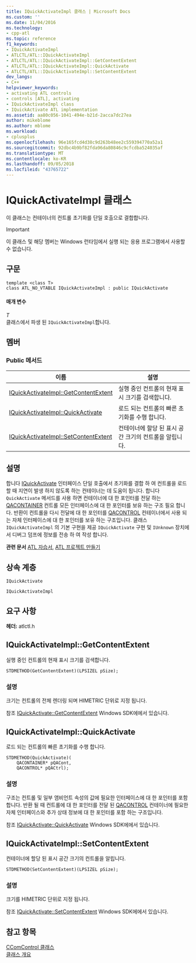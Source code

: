 ```yaml
---
title: IQuickActivateImpl 클래스 | Microsoft Docs
ms.custom: ''
ms.date: 11/04/2016
ms.technology:
- cpp-atl
ms.topic: reference
f1_keywords:
- IQuickActivateImpl
- ATLCTL/ATL::IQuickActivateImpl
- ATLCTL/ATL::IQuickActivateImpl::GetContentExtent
- ATLCTL/ATL::IQuickActivateImpl::QuickActivate
- ATLCTL/ATL::IQuickActivateImpl::SetContentExtent
dev_langs:
- C++
helpviewer_keywords:
- activating ATL controls
- controls [ATL], activating
- IQuickActivateImpl class
- IQuickActivate ATL implementation
ms.assetid: aa80c056-1041-494e-b21d-2acca7dc27ea
author: mikeblome
ms.author: mblome
ms.workload:
- cplusplus
ms.openlocfilehash: 96e165fcd4d38c9d263b48ee2c559394770a52a1
ms.sourcegitcommit: 92dbc4b9bf82fda96da80846c9cfcdba524035af
ms.translationtype: MT
ms.contentlocale: ko-KR
ms.lasthandoff: 09/05/2018
ms.locfileid: "43765722"
---
```

# <a name="iquickactivateimpl-class"></a>IQuickActivateImpl 클래스

이 클래스는 컨테이너의 컨트롤 초기화를 단일 호출으로 결합합니다.

> [!IMPORTANT]
>  이 클래스 및 해당 멤버는 Windows 런타임에서 실행 되는 응용 프로그램에서 사용할 수 없습니다.

## <a name="syntax"></a>구문

```
template <class T>  
class ATL_NO_VTABLE IQuickActivateImpl : public IQuickActivate
```

#### <a name="parameters"></a>매개 변수

*T*  
클래스에서 파생 된 `IQuickActivateImpl`합니다.

## <a name="members"></a>멤버

### <a name="public-methods"></a>Public 메서드

|이름|설명|
|----------|-----------------|
|[IQuickActivateImpl::GetContentExtent](#getcontentextent)|실행 중인 컨트롤의 현재 표시 크기를 검색합니다.|
|[IQuickActivateImpl::QuickActivate](#quickactivate)|로드 되는 컨트롤의 빠른 초기화를 수행 합니다.|
|[IQuickActivateImpl::SetContentExtent](#setcontentextent)|컨테이너에 할당 된 표시 공간 크기의 컨트롤을 알립니다.|

## <a name="remarks"></a>설명

합니다 [IQuickActivate](/windows/desktop/api/ocidl/nn-ocidl-iquickactivate) 인터페이스 단일 호출에서 초기화를 결합 하 여 컨트롤을 로드할 때 지연이 발생 하지 않도록 하는 컨테이너는 데 도움이 됩니다. 합니다 `QuickActivate` 메서드를 사용 하면 컨테이너에 대 한 포인터를 전달 하는 [QACONTAINER](/windows/desktop/api/ocidl/ns-ocidl-tagqacontainer) 컨트롤 모든 인터페이스에 대 한 포인터를 보유 하는 구조 필요 합니다. 반환이 컨트롤을 다시 전달에 대 한 포인터를 [QACONTROL](/windows/desktop/api/ocidl/ns-ocidl-tagqacontrol) 컨테이너에서 사용 되는 자체 인터페이스에 대 한 포인터를 보유 하는 구조입니다. 클래스 `IQuickActivateImpl` 의 기본 구현을 제공 `IQuickActivate` 구현 및 `IUnknown` 장치에서 디버그 덤프에 정보를 전송 하 여 작성 합니다.

**관련 문서** [ATL 자습서](../../atl/active-template-library-atl-tutorial.md), [ATL 프로젝트 만들기](../../atl/reference/creating-an-atl-project.md)

## <a name="inheritance-hierarchy"></a>상속 계층

`IQuickActivate`

`IQuickActivateImpl`

## <a name="requirements"></a>요구 사항

**헤더:** atlctl.h

##  <a name="getcontentextent"></a>  IQuickActivateImpl::GetContentExtent

실행 중인 컨트롤의 현재 표시 크기를 검색합니다.

```
STDMETHOD(GetContentExtent)(LPSIZEL pSize);
```

### <a name="remarks"></a>설명

크기는 컨트롤의 전체 렌더링 되며 HIMETRIC 단위로 지정 됩니다.

참조 [IQuickActivate::GetContentExtent](/windows/desktop/api/ocidl/nf-ocidl-iquickactivate-getcontentextent) Windows SDK에에서 있습니다.

##  <a name="quickactivate"></a>  IQuickActivateImpl::QuickActivate

로드 되는 컨트롤의 빠른 초기화를 수행 합니다.

```
STDMETHOD(QuickActivate)(
    QACONTAINER* pQACont,
    QACONTROL* pQACtrl);
```

### <a name="remarks"></a>설명

구조는 컨트롤 및 일부 앰비언트 속성의 값에 필요한 인터페이스에 대 한 포인터를 포함 합니다. 반환 될 때 컨트롤에 대 한 포인터를 전달 된 [QACONTROL](/windows/desktop/api/ocidl/ns-ocidl-tagqacontrol) 컨테이너에 필요한 자체 인터페이스와 추가 상태 정보에 대 한 포인터를 포함 하는 구조입니다.

참조 [IQuickActivate::QuickActivate](/windows/desktop/api/ocidl/nf-ocidl-iquickactivate-quickactivate) Windows SDK에에서 있습니다.

##  <a name="setcontentextent"></a>  IQuickActivateImpl::SetContentExtent

컨테이너에 할당 된 표시 공간 크기의 컨트롤을 알립니다.

```
STDMETHOD(SetContentExtent)(LPSIZEL pSize);
```

### <a name="remarks"></a>설명

크기를 HIMETRIC 단위로 지정 됩니다.

참조 [IQuickActivate::SetContentExtent](/windows/desktop/api/ocidl/nf-ocidl-iquickactivate-setcontentextent) Windows SDK에에서 있습니다.

## <a name="see-also"></a>참고 항목

[CComControl 클래스](../../atl/reference/ccomcontrol-class.md)   
[클래스 개요](../../atl/atl-class-overview.md)
